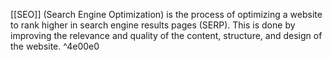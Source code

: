 [[SEO]] (Search Engine Optimization) is the process of optimizing a website to rank higher in search engine results pages (SERP). This is done by improving the relevance and quality of the content, structure, and design of the website. ^4e00e0

